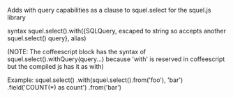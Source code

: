Adds with query capabilities as a clause to squel.select for the squel.js library

syntax squel.select().with({SQLQuery, escaped to string so accepts another squel.select() query}, alias)

(NOTE: The coffeescript block has the syntax of squel.select().withQuery(query...) because 'with' is reserved in coffeescript but the compiled js has it as with)

Example:
squel.select()
    .with(squel.select().from('foo'), 'bar')
    .field('COUNT(*) as count')
    .from('bar') 
